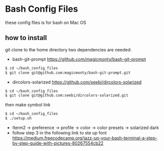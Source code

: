 # Bash Config Files

these config files is for bash on Mac OS

## how to install
git clone to the home directory
two dependencies are needed:
- bash-git-prompt https://github.com/magicmonty/bash-git-prompt
```sh
$ cd ~/bash_config_files
$ git clone git@github.com:magicmonty/bash-git-prompt.git
```
- dircolors-solarized https://github.com/seebi/dircolors-solarized
```sh
$ cd ~/bash_config_files
$ git clone git@github.com:seebi/dircolors-solarized.git
````

then
make symbol link
```sh
$ cd ~/bash_config_files
$ ./setup.sh
```

- Iterm2 -> preference -> profile -> color -> color presets -> solarized dark
- follow step 3 in the following link to ste up font
https://medium.freecodecamp.org/jazz-up-your-bash-terminal-a-step-by-step-guide-with-pictures-80267554cb22
